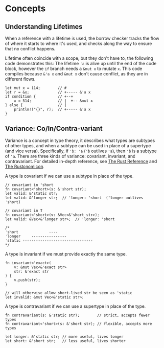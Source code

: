 # Concepts

## Understanding Lifetimes

When a reference with a lifetime is used, the borrow checker tracks the flow of
where it starts to where it's used, and checks along the way to ensure that no
conflict happens.

Lifetime often coincide with a scope, but they don't have to, the
following code demonstrates this: The lifetime `'a` is alive up until
the end of the code block, however the `if` branch needs a `&mut x` to
mutate `x`. This code compiles because  `&'a x` and `&mut x` don't cause
conflict, as they are in different flows.

```rust,noplayground
let mut x = 114;        // #      
let r = &x;             // +----- &'a x
if condition {          // +--+
    x = 514;            // |  +-- &mut x
} else {                // |
    println!("{}", r);  // +----- &'a x
}
```

## Variance: Co/In/Contra-variant

Variance is a concept in type theory, it describes what types are subtypes of
other types, and when a subtype can be used in place of a supertype (and vice
versa). Specifically, if `'b: 'a` (`'b` outlives `'a`), then `'b` is a subtype
of `'a`. There are three kinds of variance: covariant, invariant, and
contravariant. For detailed in-depth reference, see
[The Rust Reference](https://doc.rust-lang.org/reference/subtyping.html)
and [The Rustonomicon](https://doc.rust-lang.org/nomicon/subtyping.html).

A type is covariant if we can use a subtype in place of the type.

```rust,noplayground
// covariant in 'short
fn covariant<'short>(s: &'short str);
let valid: &'static str;
let valid: &'longer str;  // 'longer: 'short  ('longer outlives 'short)

// covariant in T
fn covariant<'short>(v: &Vec<&'short str>);
let valid: &Vec<&'longer str>;  // 'longer: 'short

/*
'short              ----
'longer     ----------------
'static --------------------------------
*/
```

A type is invariant if we must provide exactly the same type.

```rust,noplayground
fn invariant<'exact>(
    v: &mut Vec<&'exact str>
    str: &'exact str
) {
    v.push(str);
}

// will otherwise allow short-lived str be seen as 'static
let invalid: &mut Vec<&'static str>;
```

A type is contravariant if we can use a supertype in place of the type.

```rust,noplayground
fn contravariant(s: &'static str);        // strict, accepts fewer types
fn contravariant<'short>(s: &'short str); // flexible, accepts more types

let longer: &'static str; // more useful, lives longer
let short: &'short str;   // less useful, lives shorter
```
